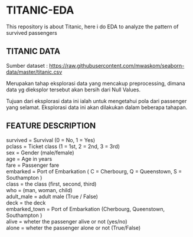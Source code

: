 # TITANIC-EDA
This repository is about Titanic, here i do EDA to analyze the pattern of survived passengers

## TITANIC DATA
Sumber dataset : https://raw.githubusercontent.com/mwaskom/seaborn-data/master/titanic.csv

Merupakan tahap eksplorasi data yang mencakup preprocessing, dimana data yg dieksplor tersebut akan bersih dari Null Values.

Tujuan dari eksplorasi data ini ialah untuk mengetahui pola dari passenger yang selamat.
Eksplorasi data ini akan dilakukan dalam beberapa tahapan.

## FEATURE DESCRIPTION
survived = Survival (0 = No, 1 = Yes)<br>
pclass = Ticket class (1 = 1st, 2 = 2nd, 3 = 3rd)<br>
sex = Gender (male/female)<br>
age = Age in years<br>
fare = Passenger fare<br>
embarked = Port of Embarkation ( C = Cherbourg, Q = Queenstown, S = Southampton )<br>
class = the class (first, second, third)<br>
who = (man, woman, child)<br>
adult_male = adult male (True / False)<br>
deck = the deck<br>
embarked_town = Port of Embarkation (Cherbourg, Queenstown, Southampton )<br>
alive = wheter the passenger alive or not (yes/no)<br>
alone = wheter the passenger alone or not (True/False)<br>
